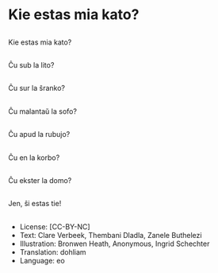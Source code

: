 # Kie estas mia kato?

##
Kie estas mia kato?

##
Ĉu sub la lito?

##
Ĉu sur la ŝranko?

##
Ĉu malantaŭ la sofo?

##
Ĉu apud la rubujo?

##
Ĉu en la korbo?

##
Ĉu ekster la domo?

##
Jen, ŝi estas tie!

##
* License: [CC-BY-NC]
* Text: Clare Verbeek, Thembani Dladla, Zanele Buthelezi
* Illustration: Bronwen Heath, Anonymous, Ingrid Schechter
* Translation: dohliam
* Language: eo
